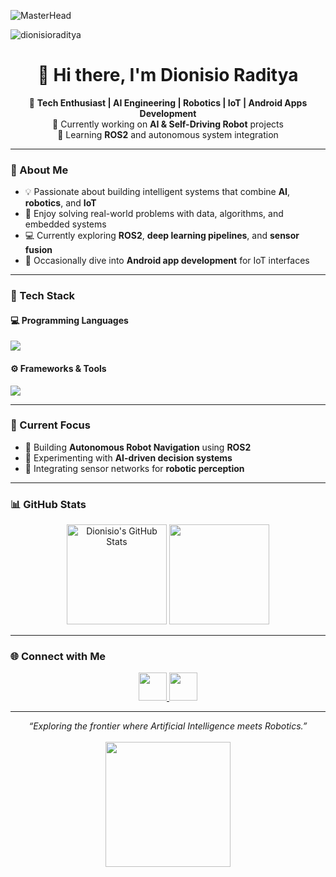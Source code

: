![MasterHead](https://i.pinimg.com/originals/ca/26/2e/ca262e0354eea311c41134c3e4bc3bc2.gif)

<p align="left"> <img src="https://komarev.com/ghpvc/?username=dionisioraditya&label=Profile%20views&color=0e75b6&style=flat" alt="dionisioraditya" /> </p>
<h1 align="center">👋 Hi there, I'm Dionisio Raditya</h1>

<p align="center">
  🚀 <b>Tech Enthusiast | AI Engineering | Robotics | IoT | Android Apps Development</b> <br>
  🤖 Currently working on <b>AI & Self-Driving Robot</b> projects <br>
  🌱 Learning <b>ROS2</b> and autonomous system integration
</p>

---

### 🧠 About Me
- 💡 Passionate about building intelligent systems that combine **AI**, **robotics**, and **IoT**
- 🧩 Enjoy solving real-world problems with data, algorithms, and embedded systems  
- 💻 Currently exploring **ROS2**, **deep learning pipelines**, and **sensor fusion**
- 📱 Occasionally dive into **Android app development** for IoT interfaces  

---

### 🧰 Tech Stack

#### 💻 Programming Languages
<p align="left">
  <img src="https://skillicons.dev/icons?i=python,cpp,java,c,js,flutter,kotlin" />
</p>

#### ⚙️ Frameworks & Tools
<p align="left">
  <img src="https://skillicons.dev/icons?i=ros,androidstudio,tensorflow,pytorch,opencv,arduino,git,linux,vscode" />
</p>

---

### 🔬 Current Focus
- 🤖 Building **Autonomous Robot Navigation** using **ROS2**
- 🧠 Experimenting with **AI-driven decision systems**
- 📡 Integrating sensor networks for **robotic perception**

---

### 📊 GitHub Stats
<p align="center">
  <img src="https://github-readme-stats.vercel.app/api?username=DionisioRaditya&show_icons=true&theme=radical" alt="Dionisio's GitHub Stats" height="160" />
  <img src="https://github-readme-stats.vercel.app/api/top-langs/?username=DionisioRaditya&layout=compact&theme=radical" height="160" />
</p>

---

### 🌐 Connect with Me
<p align="center">
  <a href="https://linkedin.com/in/dionisio-raditya-prasmada-4a57661a4" target="_blank">
    <img src="https://skillicons.dev/icons?i=linkedin" width="45" />
  </a>
  <a href="https://www.instagram.com/diordty/" target="_blank">
    <img src="https://skillicons.dev/icons?i=instagram" width="45" />
  </a>
</p>

---

<p align="center">
  <i>“Exploring the frontier where Artificial Intelligence meets Robotics.”</i> <br><br>
  <img src="https://github.com/DionisioRaditya/DionisioRaditya/blob/main/assets/robot-animation.gif" width="200"/>
</p>
